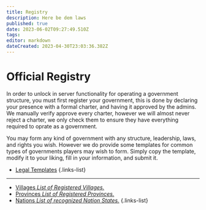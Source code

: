 ```yaml
---
title: Registry
description: Here be dem laws
published: true
date: 2023-06-02T09:27:49.510Z
tags: 
editor: markdown
dateCreated: 2023-04-30T23:03:36.382Z
---
```


# Official Registry
In order to unlock in server functionality for operating a government structure, you must first register your government, this is done by declaring your presence with a formal charter, and having it approved by the admins. We manually verify approve every charter, however we will almost never reject a charter, we only check them to ensure they have everything required to oprate as a government. 

You may form any kind of government with any structure, leadership, laws, and rights you wish. However we do provide some templates for common types of governments players may wish to form. Simply copy the template, modify it to your liking, fill in your information, and submit it.

- [Legal Templates](/registry/template)
{.links-list}

---
- [Villages *List of Registered Villages.*](/registry/village)
- [Provinces *List of Registered Provinces.*](/registry/province)
- [Nations *List of recognized Nation States.*](/registry/nation)
{.links-list}